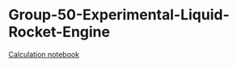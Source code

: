 # Group-50-Experimental-Liquid-Rocket-Engine

[Calculation notebook](DesignCalculation/milestone1.ipynb)
